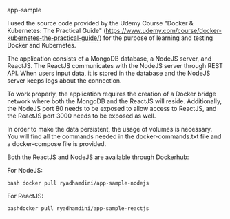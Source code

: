app-sample

I used the source code provided by the Udemy Course "Docker & Kubernetes: The Practical Guide" (https://www.udemy.com/course/docker-kubernetes-the-practical-guide/) for the purpose of learning and testing Docker and Kubernetes.

The application consists of a MongoDB database, a NodeJS server, and ReactJS. The ReactJS communicates with the NodeJS server through REST API. When users input data, it is stored in the database and the NodeJS server keeps logs about the connection.

To work properly, the application requires the creation of a Docker bridge network where both the MongoDB and the ReactJS will reside. Additionally, the NodeJS port 80 needs to be exposed to allow access to ReactJS, and the ReactJS port 3000 needs to be exposed as well.

In order to make the data persistent, the usage of volumes is necessary. You will find all the commands needed in the docker-commands.txt file and a docker-compose file is provided.

Both the ReactJS and NodeJS are available through Dockerhub:

For NodeJS:

```bash docker pull ryadhamdini/app-sample-nodejs```

For ReactJS:

```bashdocker pull ryadhamdini/app-sample-reactjs```



